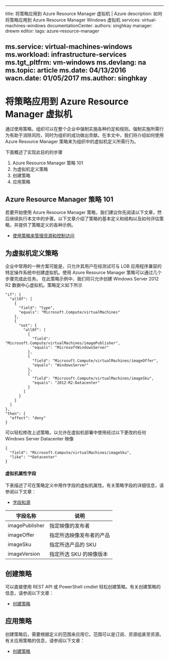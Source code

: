 <!-- ARM: tested -->

---
title: 将策略应用到 Azure Resource Manager 虚拟机 | Azure
description: 如何将策略应用到 Azure Resource Manager Windows 虚拟机
services: virtual-machines-windows
documentationCenter: 
authors: singhkay
manager: drewm
editor: 
tags: azure-resource-manager

ms.service: virtual-machines-windows
ms.workload: infrastructure-services
ms.tgt_pltfrm: vm-windows
ms.devlang: na
ms.topic: article
ms.date: 04/13/2016
wacn.date: 01/05/2017
ms.author: singhkay
---

# 将策略应用到 Azure Resource Manager 虚拟机

通过使用策略，组织可以在整个企业中强制实施各种约定和规则。强制实施所需行为有助于消除风险，同时为组织的成功做出贡献。在本文中，我们将介绍如何使用 Azure Resource Manager 策略来为组织中的虚拟机定义所需行为。

下面概述了实现此目的的步骤

1. Azure Resource Manager 策略 101
2. 为虚拟机定义策略
3. 创建策略
4. 应用策略

## Azure Resource Manager 策略 101

若要开始使用 Azure Resource Manager 策略，我们建议你先阅读以下文章，然后继续执行本文中的步骤。以下文章介绍了策略的基本定义和结构以及如何评估策略，并提供了策略定义的各种示例。

* [使用策略来管理资源和控制访问](../azure-resource-manager/resource-manager-policy.md)

## 为虚拟机定义策略

企业中常用的一种方案可能是，只允许其用户在经测试可与 LOB 应用程序兼容的特定操作系统中创建虚拟机。使用 Azure Resource Manager 策略可以通过几个步骤完成此任务。
在此策略示例中，我们将只允许创建 Windows Server 2012 R2 数据中心虚拟机。策略定义如下所示

    "if": {
      "allOf": [
        {
          "field": "type",
          "equals": "Microsoft.Compute/virtualMachines"
        },
        {
          "not": {
            "allOf": [
              {
                "field": "Microsoft.Compute/virtualMachines/imagePublisher",
                "equals": "MicrosoftWindowsServer"
              },
              {
                "field": "Microsoft.Compute/virtualMachines/imageOffer",
                "equals": "WindowsServer"
              },
              {
                "field": "Microsoft.Compute/virtualMachines/imageSku",
                "equals": "2012-R2-Datacenter"
              }
            ]
          }
        }
      ]
    },
    "then": {
      "effect": "deny"
    }

可以轻松修改上述策略，以允许在虚拟机部署中使用经过以下更改的任何 Windows Server Datacenter 映像

    {
      "field": "Microsoft.Compute/virtualMachines/imageSku",
      "like": "*Datacenter"
    }

#### 虚拟机属性字段

下表描述了可在策略定义中用作字段的虚拟机属性。有关策略字段的详细信息，请参阅以下文章：

* [字段和源](../azure-resource-manager/resource-manager-policy.md#conditions)

| 字段名称 | 说明 |
|----------------|----------------------------------------------------|
| imagePublisher | 指定映像的发布者 |
| imageOffer | 指定所选映像发布者的产品 |
| imageSku | 指定所选产品的 SKU |
| imageVersion | 指定所选 SKU 的映像版本 |

## 创建策略

可以直接使用 REST API 或 PowerShell cmdlet 轻松创建策略。有关创建策略的信息，请参阅以下文章：

* [创建策略](../azure-resource-manager/resource-manager-policy.md#create-and-assign-a-policy)

## 应用策略

创建策略后，需要根据定义的范围来应用它。范围可以是订阅、资源组甚至资源。有关应用策略的信息，请参阅以下文章：

* [创建策略](../azure-resource-manager/resource-manager-policy.md#create-and-assign-a-policy)

<!---HONumber=Mooncake_0425_2016-->